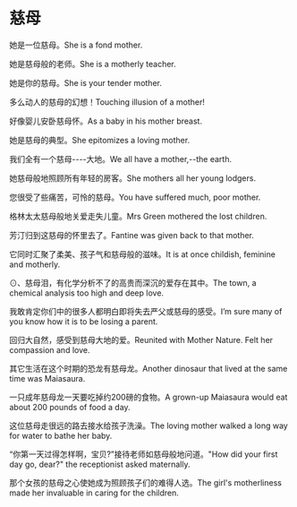 # 慈母

<p><span class="chinese">她是一位慈母。</span><span class="english">She is a fond mother.</span></p>

<p><span class="chinese">她是慈母般的老师。</span><span class="english">She is a motherly teacher.</span></p>

<p><span class="chinese">她是你的慈母。</span><span class="english">She is your tender mother.</span></p>

<p><span class="chinese">多么动人的慈母的幻想！</span><span class="english">Touching illusion of a mother!</span></p>

<p><span class="chinese">好像婴儿安卧慈母怀。</span><span class="english">As a baby in his mother breast.</span></p>

<p><span class="chinese">她是慈母的典型。</span><span class="english">She epitomizes a loving mother.</span></p>

<p><span class="chinese">我们全有一个慈母----大地。</span><span class="english">We all have a mother,--the earth.</span></p>

<p><span class="chinese">她慈母般地照顾所有年轻的房客。</span><span class="english">She mothers all her young lodgers.</span></p>

<p><span class="chinese">您很受了些痛苦，可怜的慈母。</span><span class="english">You have suffered much, poor mother.</span></p>

<p><span class="chinese">格林太太慈母般地关爱走失儿童。</span><span class="english">Mrs Green mothered the lost children.</span></p>

<p><span class="chinese">芳汀归到这慈母的怀里去了。</span><span class="english">Fantine was given back to that mother.</span></p>

<p><span class="chinese">它同时汇聚了柔美、孩子气和慈母般的滋味。</span><span class="english">It is at once childish, feminine and motherly.</span></p>

<p><span class="chinese">⊙、慈母泪，有化学分析不了的高贵而深沉的爱存在其中。</span><span class="english">The town, a chemical analysis too high and deep love.</span></p>

<p><span class="chinese">我敢肯定你们中的很多人都明白即将失去严父或慈母的感受。</span><span class="english">I’m sure many of you know how it is to be losing a parent.</span></p>

<p><span class="chinese">回归大自然，感受到慈母大地的爱。</span><span class="english">Reunited with Mother Nature. Felt her compassion and love.</span></p>

<p><span class="chinese">其它生活在这个时期的恐龙有慈母龙。</span><span class="english">Another dinosaur that lived at the same time was Maiasaura.</span></p>

<p><span class="chinese">一只成年慈母龙一天要吃掉约200磅的食物。</span><span class="english">A grown-up Maiasaura would eat about 200 pounds of food a day.</span></p>

<p><span class="chinese">这位慈母走很远的路去接水给孩子洗澡。</span><span class="english">The loving mother walked a long way for water to bathe her baby.</span></p>

<p><span class="chinese">“你第一天过得怎样啊，宝贝?”接待老师如慈母般地问道。</span><span class="english">"How did your first day go, dear?" the receptionist asked maternally.</span></p>

<p><span class="chinese">那个女孩的慈母之心使她成为照顾孩子们的难得人选。</span><span class="english">The girl's motherliness made her invaluable in caring for the children.</span></p>

